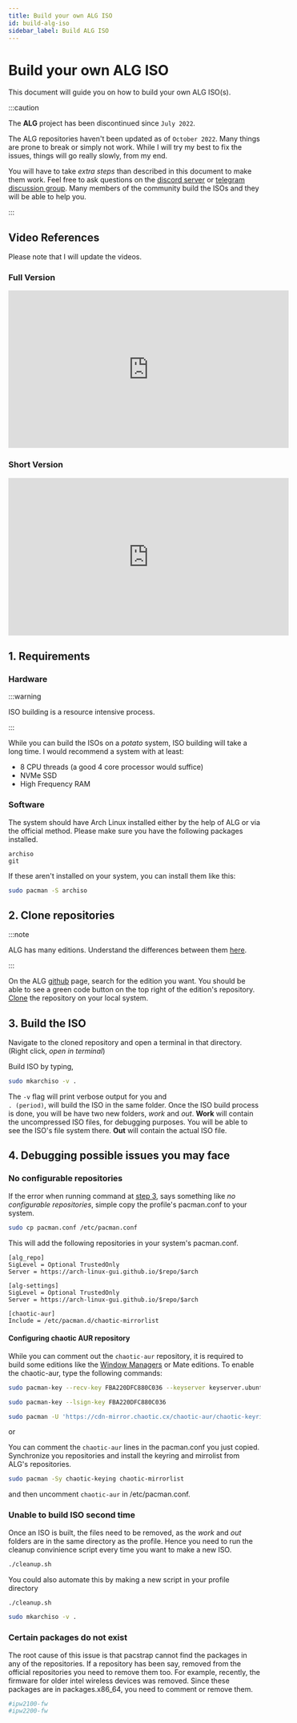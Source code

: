 ```yaml
---
title: Build your own ALG ISO
id: build-alg-iso
sidebar_label: Build ALG ISO
---
```


# Build your own ALG ISO

This document will guide you on how to build your own ALG ISO(s).

:::caution

The  **ALG** project has been discontinued since `July 2022`. 

The ALG repositories haven't been updated as of `October 2022`. Many things are prone to break or simply not work. While I will try my best to fix the issues, things will go really slowly, from my end.

You will have to take _extra steps_ than described in this document to make them work. Feel free to ask questions on the [discord server](https://discord.com/invite/NgAFEw9Tkf) or [telegram discussion group](https://t.me/joinchat/yODEBq7J8fA3ZWM1). Many members of the community build the ISOs and they will be able to help you.

:::



## Video References
Please note that I will update the videos.

### Full Version
<iframe width="560" height="315" src="https://www.youtube.com/embed/Jqa7Bu6e4KM" title="YouTube video player" frameborder="0" allow="accelerometer; autoplay; clipboard-write; encrypted-media; gyroscope; picture-in-picture" allowfullscreen></iframe>

### Short Version
<iframe width="560" height="315" src="https://www.youtube.com/embed/oiuAYuNeRWw" title="YouTube video player" frameborder="0" allow="accelerometer; autoplay; clipboard-write; encrypted-media; gyroscope; picture-in-picture" allowfullscreen></iframe>


## 1. Requirements
### Hardware 
:::warning

ISO building is a resource intensive process.

:::

While you can build the ISOs on a _potato_ system, ISO building will take a long time. I would recommend a system with at least:

* 8 CPU threads (a good 4 core processor would suffice)
* NVMe SSD
* High Frequency RAM  

### Software

The system should have Arch Linux installed either by the help of ALG or via the official method. Please make sure you have the following packages installed.

```
archiso
git
```

If these aren't installed on your system, you can install them like this:
```bash
sudo pacman -S archiso
```


## 2. Clone repositories


:::note

ALG has many editions. Understand the differences between them [here](./about-alg.md#difference-between-alg-editions).

:::

On the ALG [github](https://github.com/arch-linux-gui) page, search for the edition you want. You should be able to see a green code button on the top right of the edition's repository. [Clone](https://docs.github.com/en/repositories/creating-and-managing-repositories/cloning-a-repository) the repository on your local system.

## 3. Build the ISO

Navigate to the cloned repository and open a terminal in that directory. (Right click, _open in terminal_)

Build ISO by typing,
```bash
sudo mkarchiso -v .
```

The <code>-v</code> flag will print verbose output for you and <code> . (period)</code>, will build the ISO in the same folder. Once the ISO build process is done, you will be have two new folders, _work_ and _out_. **Work** will contain the uncompressed ISO files, for debugging purposes. You will be able to see the ISO's file system there. **Out** will contain the actual ISO file.

## 4. Debugging possible issues you may face

### No configurable repositories
If the error when running command at [step 3](#3-build-the-iso), says something like _no configurable repositories_, simple copy the profile's pacman.conf to your system.

```bash
sudo cp pacman.conf /etc/pacman.conf
```
This will add the following repositories in your system's pacman.conf.

```
[alg_repo]
SigLevel = Optional TrustedOnly
Server = https://arch-linux-gui.github.io/$repo/$arch

[alg-settings]
SigLevel = Optional TrustedOnly
Server = https://arch-linux-gui.github.io/$repo/$arch

[chaotic-aur]
Include = /etc/pacman.d/chaotic-mirrorlist
```

#### Configuring chaotic AUR repository
While you can comment out the <code>chaotic-aur</code> repository, it is required to build some editions like the [Window Managers](./about-alg.md#window-managers) or Mate editions. To enable the chaotic-aur, type the following commands:

```bash
sudo pacman-key --recv-key FBA220DFC880C036 --keyserver keyserver.ubuntu.com

sudo pacman-key --lsign-key FBA220DFC880C036

sudo pacman -U 'https://cdn-mirror.chaotic.cx/chaotic-aur/chaotic-keyring.pkg.tar.zst' 'https://cdn-mirror.chaotic.cx/chaotic-aur/chaotic-mirrorlist.pkg.tar.zst
```

or 

You can comment the <code>chaotic-aur</code> lines in the pacman.conf you just copied. Synchronize you repositories and install the keyring and mirrolist from ALG's repositories.

```bash
sudo pacman -Sy chaotic-keying chaotic-mirrorlist
```

and then uncomment <code>chaotic-aur</code> in /etc/pacman.conf.

### Unable to build ISO second time

Once an ISO is built, the files need to be removed, as the _work_ and _out_ folders are in the same directory as the profile. Hence you need to run the cleanup convinience script every time you want to make a new ISO.

```bash
./cleanup.sh
```

You could also automate this by making a new script in your profile directory

```bash title='makeiso.sh'
./cleanup.sh

sudo mkarchiso -v .
```

### Certain packages do not exist

The root cause of this issue is that pacstrap cannot find the packages in any of the repositories. If a repository has been say, removed from the official repositories you need to remove them too. For example, recently, the firmware for older intel wireless devices was removed. Since these packages are in packages.x86_64, you need to comment or remove them.

```bash title='profile/packages.x86_64'
#ipw2100-fw
#ipw2200-fw
```